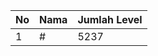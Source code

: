 | No | Nama            | Jumlah Level |
|----|-----------------|--------------|
| 1  | #    |    5237        |

